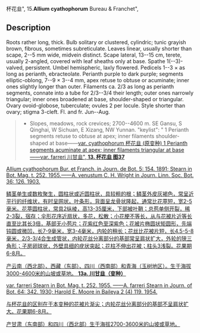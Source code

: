 杯花韭",
15.**Allium cyathophorum** Bureau & Franchet",

## Description
Roots rather long, thick. Bulb solitary or clustered, cylindric; tunic grayish brown, fibrous, sometimes subreticulate. Leaves linear, usually shorter than scape, 2--5 mm wide, midvein distinct. Scape lateral, 13--15 cm, terete, usually 2-angled, covered with leaf sheaths only at base. Spathe 1(--3)-valved, persistent. Umbel hemispheric, laxly flowered. Pedicels 1--3 × as long as perianth, ebracteolate. Perianth purple to dark purple; segments elliptic-oblong, 7--9 × 3--4 mm, apex retuse to obtuse or acuminate; inner ones slightly longer than outer. Filaments ca. 2/3 as long as perianth segments, connate into a tube for 2/3--3/4 their length; outer ones narrowly triangular; inner ones broadened at base, shoulder-shaped or triangular. Ovary ovoid-globose, tuberculate; ovules 2 per locule. Style shorter than ovary; stigma 3-cleft. Fl. and fr. Jun--Aug.

> * Slopes, meadows, rock crevices; 2700--4600 m. SE Gansu, S Qinghai, W Sichuan, E Xizang, NW Yunnan.
  "keylist": "
1 Perianth segments retuse to obtuse at apex; inner filaments shoulder-shaped at base——<a href='/info/Allium cyathophorum var. cyathophorum?t=foc'>var. cyathophorum 杯花韭 (原变种)
1 Perianth segments acuminate at apex; inner filaments triangular at base——<a href='/info/Allium cyathophorum var. farreri?t=foc'>var. farreri 川甘韭",
**13. 杯花韭 图37**

Allium cyathophorum Bur. et Franch. in Journ. de Bot. 5: 154. 1891; Stearn in Bot. Mag. t. 252. 1955.——A. venustum C. H. Wright in Journ. Linn. Soc. Bot. 36: 126. 1903.

鳞茎单生或数枚聚生，圆柱状或近圆柱状，具较粗的根；鳞茎外皮灰褐色，常呈近平行的纤维状，有时呈网状。叶条形，背面呈龙骨状隆起，通常比花葶短，宽2-5毫米。花葶圆柱状，常具2纵棱，高13-35厘米，下部被叶鞘；总苞单侧开裂，稀2-3裂，宿存；伞形花序近扇状，多花，松散；小花梗不等长，从与花被片近等长直至比其长3倍，基部无小苞片；花紫红色至深紫色；花被片椭圆状矩圆形，先端钝圆或微凹，长7-9毫米，宽3-4毫米，内轮的稍长；花丝比花被片短，长4.5-5-8毫米，2/3-3/4合生成管状，内轮花丝分离部分的基部常呈肩状扩大，外轮的狭三角形；子房卵球状，外壁具细的疣状突起；花柱不伸出花被；柱头3浅裂。花果期6-8月。

产云南（西北部）、西藏（东部）、四川（西南部）和青海（玉树地区）。生于海拔3000-4600米的山坡或草地。
**13a. 川甘韭（变种）**

var. farreri Stearn in Bot. Mag. t. 252. 1955. ——A. farreri Stearn in Journ. of Bot. 64: 342. 1930; Harold E. Moore in Baileya 2 (4) 119. 1954.

与杯花韭的区别在于本变种的花被片渐尖；内轮花丝分离部分的基部不呈肩状扩大。花果期6-8月。

产甘肃（东南部）和四川（西北部）生于海拔2700-3600米的山坡或草地。
